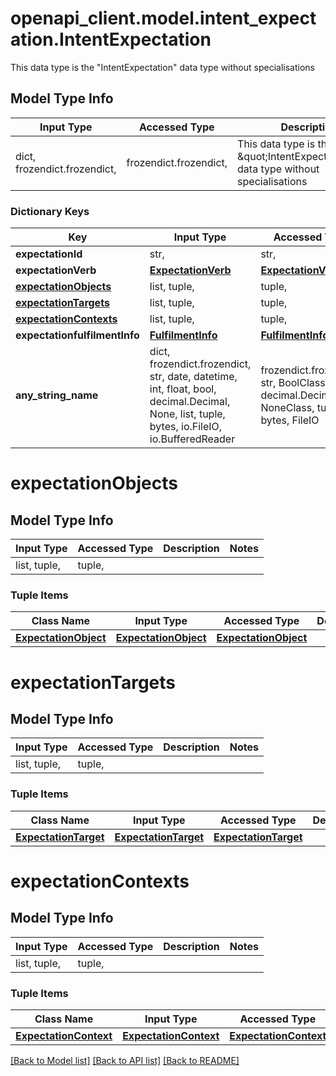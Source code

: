 # openapi_client.model.intent_expectation.IntentExpectation

This data type is the \"IntentExpectation\" data type without specialisations

## Model Type Info
Input Type | Accessed Type | Description | Notes
------------ | ------------- | ------------- | -------------
dict, frozendict.frozendict,  | frozendict.frozendict,  | This data type is the \&quot;IntentExpectation\&quot; data type without specialisations | 

### Dictionary Keys
Key | Input Type | Accessed Type | Description | Notes
------------ | ------------- | ------------- | ------------- | -------------
**expectationId** | str,  | str,  |  | [optional] 
**expectationVerb** | [**ExpectationVerb**](ExpectationVerb.md) | [**ExpectationVerb**](ExpectationVerb.md) |  | [optional] 
**[expectationObjects](#expectationObjects)** | list, tuple,  | tuple,  |  | [optional] 
**[expectationTargets](#expectationTargets)** | list, tuple,  | tuple,  |  | [optional] 
**[expectationContexts](#expectationContexts)** | list, tuple,  | tuple,  |  | [optional] 
**expectationfulfilmentInfo** | [**FulfilmentInfo**](FulfilmentInfo.md) | [**FulfilmentInfo**](FulfilmentInfo.md) |  | [optional] 
**any_string_name** | dict, frozendict.frozendict, str, date, datetime, int, float, bool, decimal.Decimal, None, list, tuple, bytes, io.FileIO, io.BufferedReader | frozendict.frozendict, str, BoolClass, decimal.Decimal, NoneClass, tuple, bytes, FileIO | any string name can be used but the value must be the correct type | [optional]

# expectationObjects

## Model Type Info
Input Type | Accessed Type | Description | Notes
------------ | ------------- | ------------- | -------------
list, tuple,  | tuple,  |  | 

### Tuple Items
Class Name | Input Type | Accessed Type | Description | Notes
------------- | ------------- | ------------- | ------------- | -------------
[**ExpectationObject**](ExpectationObject.md) | [**ExpectationObject**](ExpectationObject.md) | [**ExpectationObject**](ExpectationObject.md) |  | 

# expectationTargets

## Model Type Info
Input Type | Accessed Type | Description | Notes
------------ | ------------- | ------------- | -------------
list, tuple,  | tuple,  |  | 

### Tuple Items
Class Name | Input Type | Accessed Type | Description | Notes
------------- | ------------- | ------------- | ------------- | -------------
[**ExpectationTarget**](ExpectationTarget.md) | [**ExpectationTarget**](ExpectationTarget.md) | [**ExpectationTarget**](ExpectationTarget.md) |  | 

# expectationContexts

## Model Type Info
Input Type | Accessed Type | Description | Notes
------------ | ------------- | ------------- | -------------
list, tuple,  | tuple,  |  | 

### Tuple Items
Class Name | Input Type | Accessed Type | Description | Notes
------------- | ------------- | ------------- | ------------- | -------------
[**ExpectationContext**](ExpectationContext.md) | [**ExpectationContext**](ExpectationContext.md) | [**ExpectationContext**](ExpectationContext.md) |  | 

[[Back to Model list]](../../README.md#documentation-for-models) [[Back to API list]](../../README.md#documentation-for-api-endpoints) [[Back to README]](../../README.md)

